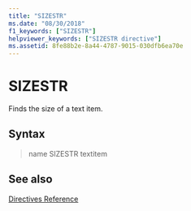 ```yaml
---
title: "SIZESTR"
ms.date: "08/30/2018"
f1_keywords: ["SIZESTR"]
helpviewer_keywords: ["SIZESTR directive"]
ms.assetid: 8fe88b2e-8a44-4787-9015-030dfb6ea70e
---
```

# SIZESTR

Finds the size of a text item.

## Syntax

> name SIZESTR textitem

## See also

[Directives Reference](../../assembler/masm/directives-reference.md)<br/>